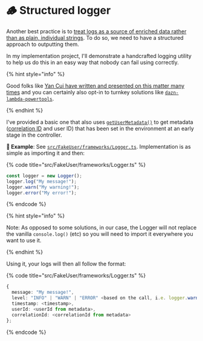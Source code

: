 # 🪵 Structured logger

Another best practice is to [treat logs as a source of enriched data rather than as plain, individual strings](https://www.mostafableu.com/blog/why-you-should-care-about-structured-logging/). To do so, we need to have a structured approach to outputting them.

In my implementation project, I'll demonstrate a handcrafted logging utility to help us do this in an easy way that nobody can fail using correctly.

{% hint style="info" %}

Good folks like [Yan Cui have written and presented on this matter many times](https://www.slideshare.net/Codemotion/yan-cui-how-to-build-observability-into-a-serverless-application-codemotion-amsterdam-2019) and you can certainly also opt-in to turnkey solutions like [`dazn-lambda-powertools`](https://github.com/getndazn/dazn-lambda-powertools).

{% endhint %}

I've provided a basic one that also uses [`getUserMetadata()`](https://github.com/mikaelvesavuori/better-apis-workshop/blob/main/src/FakeUser/frameworks/userMetadata.ts) to get metadata ([correlation ID](https://microsoft.github.io/code-with-engineering-playbook/observability/correlation-id/) and user ID) that has been set in the environment at an early stage in the controller.

**🎯 Example**: See [`src/FakeUser/frameworks/Logger.ts`](https://github.com/mikaelvesavuori/better-apis-workshop/blob/main/src/FakeUser/frameworks/Logger.ts). Implementation is as simple as importing it and then:

{% code title="src/FakeUser/frameworks/Logger.ts" %}

```typescript
const logger = new Logger();
logger.log("My message!");
logger.warn("My warning!");
logger.error("My error!");
```

{% endcode %}

{% hint style="info" %}

Note: As opposed to some solutions, in our case, the Logger will not replace the vanilla `console.log()` (etc) so you will need to import it everywhere you want to use it.

{% endhint %}

Using it, your logs will then all follow the format:

{% code title="src/FakeUser/frameworks/Logger.ts" %}

```typescript
{
  message: "My message!",
  level: "INFO" | "WARN" | "ERROR" <based on the call, i.e. logger.warn() etc.>,
  timestamp: <timestamp>,
  userId: <userId from metadata>,
  correlationId: <correlationId from metadata>
};
```

{% endcode %}
